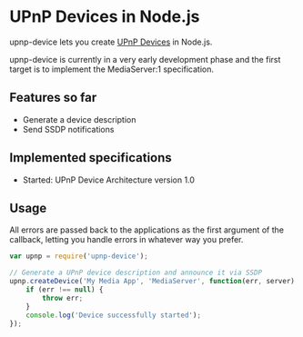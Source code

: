 UPnP Devices in Node.js
=======================

upnp-device lets you create [UPnP Devices](http://upnp.org/sdcps-and-certification/standards/sdcps/) in Node.js.

upnp-device is currently in a very early development phase and the first target is to implement the MediaServer:1 specification.

Features so far
---------------
* Generate a device description
* Send SSDP notifications

Implemented specifications
--------------------------
* Started: UPnP Device Architecture version 1.0

Usage
-----

All errors are passed back to the applications as the first argument of the callback, letting you handle errors in whatever way you prefer.

```javascript
var upnp = require('upnp-device');

// Generate a UPnP device description and announce it via SSDP
upnp.createDevice('My Media App', 'MediaServer', function(err, server) {
    if (err !== null) {
        throw err;
    }
    console.log('Device successfully started');
});
```
